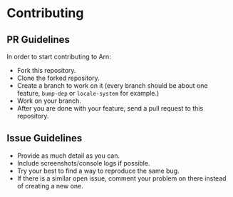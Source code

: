 # Contributing

## PR Guidelines

In order to start contributing to Arn:

* Fork this repository.
* Clone the forked repository.
* Create a branch to work on it (every branch should be about one feature, `bump-dep` or `locale-system` for example.)
* Work on your branch.
* After you are done with your feature, send a pull request to this repository.

## Issue Guidelines

* Provide as much detail as you can.
* Include screenshots/console logs if possible.
* Try your best to find a way to reproduce the same bug.
* If there is a similar open issue, comment your problem on there instead of creating a new one.
